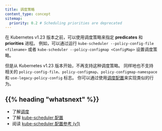 ```yaml
---
title: 调度策略
content_type: concept
sitemap:
  priority: 0.2 # Scheduling priorities are deprecated
---
```


<!--
title: Scheduling Policies
content_type: concept
sitemap:
  priority: 0.2 # Scheduling priorities are deprecated
-->

<!-- overview -->

<!--
In Kubernetes versions before v1.23, a scheduling policy can be used to specify the *predicates* and *priorities* process. For example, you can set a scheduling policy by
running `kube-scheduler --policy-config-file <filename>` or `kube-scheduler --policy-configmap <ConfigMap>`.

This scheduling policy is not supported since Kubernetes v1.23. Associated flags `policy-config-file`, `policy-configmap`, `policy-configmap-namespace` and `use-legacy-policy-config` are also not supported. Instead, use the [Scheduler Configuration](/docs/reference/scheduling/config/) to achieve similar behavior.
-->
在 Kubernetes v1.23 版本之前，可以使用调度策略来指定 **predicates** 和 **priorities** 进程。
例如，可以通过运行 `kube-scheduler --policy-config-file <filename>` 或者
 `kube-scheduler --policy-configmap <ConfigMap>` 设置调度策略。

但是从 Kubernetes v1.23 版本开始，不再支持这种调度策略。
同样地也不支持相关的 `policy-config-file`、`policy-configmap`、`policy-configmap-namespace` 和 `use-legacy-policy-config` 标志。
你可以通过使用[调度配置](/zh-cn/docs/reference/scheduling/config/)来实现类似的行为。

## {{% heading "whatsnext" %}}

<!--
* Learn about [scheduling](/docs/concepts/scheduling-eviction/kube-scheduler/)
* Learn about [kube-scheduler Configuration](/docs/reference/scheduling/config/)
* Read the [kube-scheduler configuration reference (v1)](/docs/reference/config-api/kube-scheduler-config.v1/)
-->

* 了解[调度](/zh-cn/docs/concepts/scheduling-eviction/kube-scheduler/)
* 了解 [kube-scheduler 配置](/zh-cn/docs/reference/scheduling/config/)
* 阅读 [kube-scheduler 配置参考 (v1)](/zh-cn/docs/reference/config-api/kube-scheduler-config.v1/)
